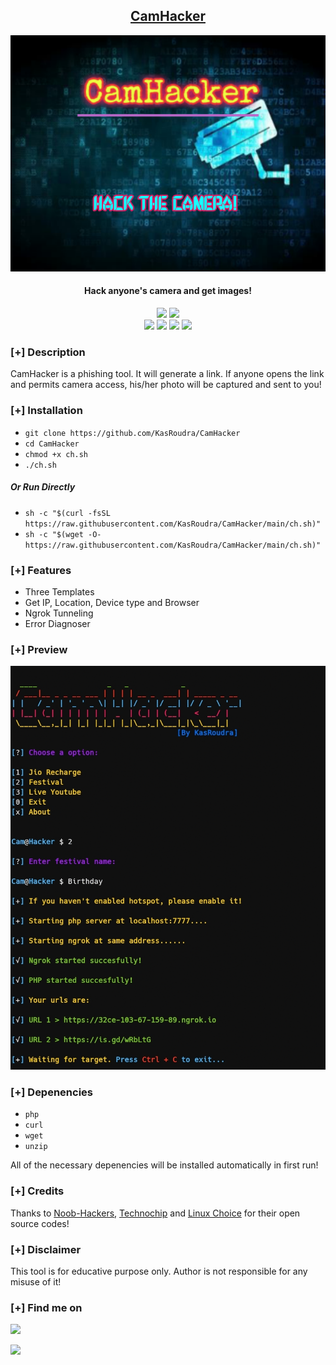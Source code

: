 <h2 align="center"><u>CamHacker</u></h2>

![Hack anyone's camera and get images](banner.png)
<h4 align="center"> Hack anyone's camera and get images!</h4>

<p align="center">
    <img src="https://img.shields.io/badge/Version-1.0-blue?style=for-the-badge&color=blue">
    <img src="https://img.shields.io/github/license/KasRoudra/CamHacker?style=for-the-badge&color=blue">
<br>
    <img src="https://img.shields.io/badge/Author-KasRoudra-magenta?style=flat-square">
    <img src="https://img.shields.io/badge/Open%20Source-Yes-orange?style=flat-square">
    <img src="https://img.shields.io/badge/Maintained-Yes-cyan?style=flat-square">
    <img src="https://img.shields.io/badge/Written%20In-Shell-blue?style=flat-square">
</p>

### [+] Description
CamHacker is a phishing tool. It will generate a link. If anyone opens the link and permits camera access, his/her photo will be captured and sent to you!

### [+] Installation
 - `git clone https://github.com/KasRoudra/CamHacker`
 - `cd CamHacker`
 - `chmod +x ch.sh`
 - `./ch.sh`

##### Or Run Directly
 - `sh -c "$(curl -fsSL https://raw.githubusercontent.com/KasRoudra/CamHacker/main/ch.sh)"`
 - `sh -c "$(wget -O- https://raw.githubusercontent.com/KasRoudra/CamHacker/main/ch.sh)"`

### [+] Features
 - Three Templates
 - Get IP, Location, Device type and Browser
 - Ngrok Tunneling
 - Error Diagnoser
 
### [+] Preview 
![Hack anyone's camera and get images](preview.gif)

### [+] Depenencies
 - `php`
 - `curl`
 - `wget`
 - `unzip`

All of the necessary depenencies will be installed automatically in first run!

### [+] Credits 
Thanks to <a href="https://github.com/noob-hackers/grabcam">Noob-Hackers</a>, <a href="https://github.com/Techchipnet/camphish">Technochip</a> and <a href="https://github.com/TheLinuxChoice">Linux Choice</a> for their open source codes!

### [+] Disclaimer 
This tool is for educative purpose only. Author is not responsible for any misuse of it!

### [+] Find me on 
<a href="mailto:kasroudrakrd@gmail.com" target="_blank"><img src="https://img.shields.io/badge/Email-kasroudrakrd@gmail.com-blue?style=for-the-badge&logo=gmail"></a>

<a href="https://m.me/KasRoudra" target="_blank"><img src="https://img.shields.io/badge/Messenger-KasRoudra-blue?style=for-the-badge&logo=messenger"></a>

